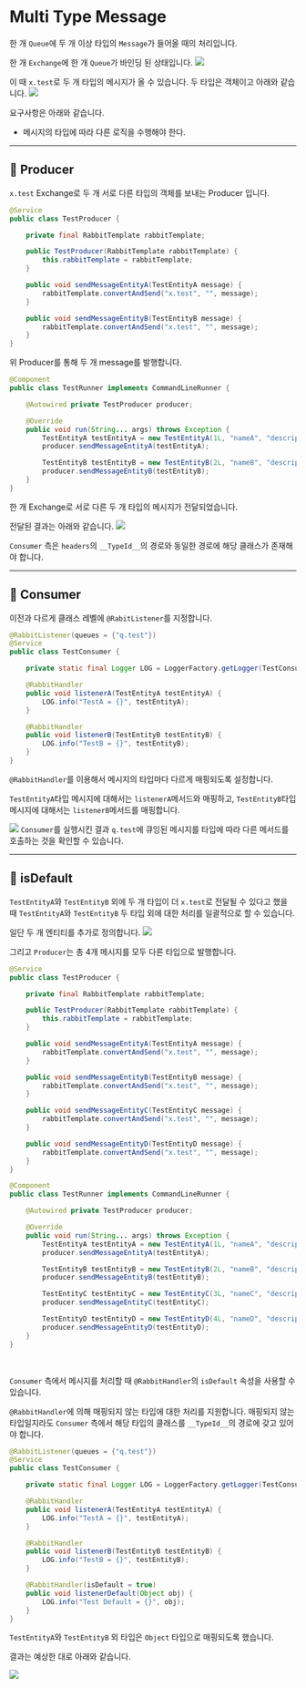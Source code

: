 # Multi Type Message

한 개 `Queue`에 두 개 이상 타입의 `Message`가 들어올 때의 처리입니다.

한 개 `Exchange`에 한 개 `Queue`가 바인딩 된 상태입니다.
![](https://images.velog.io/images/dhk22/post/9fa46b8a-691d-41aa-9a89-87a3b9ea6a72/image.png)

이 때 `x.test`로 두 개 타입의 메시지가 올 수 있습니다.
두 타입은 객체이고 아래와 같습니다.
![](https://images.velog.io/images/dhk22/post/310555eb-bce1-4db7-a4dc-7128e4a52eb0/image.png)

요구사항은 아래와 같습니다.
- 메시지의 타입에 따라 다른 로직을 수행해야 한다.

***

## 📌 Producer

`x.test` Exchange로 두 개 서로 다른 타입의 객체를 보내는 Producer 입니다.

```java
@Service
public class TestProducer {

    private final RabbitTemplate rabbitTemplate;

    public TestProducer(RabbitTemplate rabbitTemplate) {
        this.rabbitTemplate = rabbitTemplate;
    }

    public void sendMessageEntityA(TestEntityA message) {
        rabbitTemplate.convertAndSend("x.test", "", message);
    }

    public void sendMessageEntityB(TestEntityB message) {
        rabbitTemplate.convertAndSend("x.test", "", message);
    }
}
```
위 Producer를 통해 두 개 message를 발행합니다.
```java
@Component
public class TestRunner implements CommandLineRunner {

    @Autowired private TestProducer producer;

    @Override
    public void run(String... args) throws Exception {
        TestEntityA testEntityA = new TestEntityA(1L, "nameA", "descriptionA");
        producer.sendMessageEntityA(testEntityA);

        TestEntityB testEntityB = new TestEntityB(2L, "nameB", "descriptionB", LocalDate.now());
        producer.sendMessageEntityB(testEntityB);
    }
}    
```

한 개 Exchange로 서로 다른 두 개 타입의 메시지가 전달되었습니다.

전달된 결과는 아래와 같습니다.
![](https://images.velog.io/images/dhk22/post/aca67473-d9cc-420e-8f22-541d799ac978/image.png)

`Consumer` 측은 `headers`의 `__TypeId__`의 경로와 동일한 경로에 해당 클래스가 존재해야 합니다.

***

## 📌 Consumer
이전과 다르게 클래스 레벨에 `@RabitListener`를 지정합니다.
```java
@RabbitListener(queues = {"q.test"})
@Service
public class TestConsumer {

    private static final Logger LOG = LoggerFactory.getLogger(TestConsumer.class);

    @RabbitHandler
    public void listenerA(TestEntityA testEntityA) {
        LOG.info("TestA = {}", testEntityA);
    }

    @RabbitHandler
    public void listenerB(TestEntityB testEntityB) {
        LOG.info("TestB = {}", testEntityB);
    }
}
```
`@RabbitHandler`를 이용해서 메시지의 타입마다 다르게 매핑되도록 설정합니다.

`TestEntityA`타입 메시지에 대해서는 `listenerA`메서드와 매핑하고,
`TestEntityB`타입 메시지에 대해서는 `listenerB`메서드를 매핑합니다.

![](https://images.velog.io/images/dhk22/post/b291920b-4991-4d69-9e73-dccbd584bf21/image.png)
`Consumer`를 실행시킨 결과 `q.test`에 큐잉된 메시지를 타입에 따라 다른 메서드를 호출하는 것을 확인할 수 있습니다.

***

## 📌 isDefault

`TestEntityA`와 `TestEntityB` 외에 두 개 타입이 더 `x.test`로 전달될 수 있다고 했을 때 `TestEntityA`와 `TestEntityB` 두 타입 외에 대한 처리를 일괄적으로 할 수 있습니다.

일단 두 개 엔티티를 추가로 정의합니다.
![](https://images.velog.io/images/dhk22/post/df6d5862-99d9-467e-ba7a-1e629fb7500a/image.png)

그리고 `Producer`는 총 4개 메시지를 모두 다른 타입으로 발행합니다.
```java
@Service
public class TestProducer {

    private final RabbitTemplate rabbitTemplate;

    public TestProducer(RabbitTemplate rabbitTemplate) {
        this.rabbitTemplate = rabbitTemplate;
    }

    public void sendMessageEntityA(TestEntityA message) {
        rabbitTemplate.convertAndSend("x.test", "", message);
    }

    public void sendMessageEntityB(TestEntityB message) {
        rabbitTemplate.convertAndSend("x.test", "", message);
    }

    public void sendMessageEntityC(TestEntityC message) {
        rabbitTemplate.convertAndSend("x.test", "", message);
    }

    public void sendMessageEntityD(TestEntityD message) {
        rabbitTemplate.convertAndSend("x.test", "", message);
    }
}
```

```java
@Component
public class TestRunner implements CommandLineRunner {

    @Autowired private TestProducer producer;

    @Override
    public void run(String... args) throws Exception {
        TestEntityA testEntityA = new TestEntityA(1L, "nameA", "descriptionA");
        producer.sendMessageEntityA(testEntityA);

        TestEntityB testEntityB = new TestEntityB(2L, "nameB", "descriptionB", LocalDate.now());
        producer.sendMessageEntityB(testEntityB);

        TestEntityC testEntityC = new TestEntityC(3L, "nameC", "descriptionC", LocalDate.now());
        producer.sendMessageEntityC(testEntityC);

        TestEntityD testEntityD = new TestEntityD(4L, "nameD", "descriptionD", LocalDate.now());
        producer.sendMessageEntityD(testEntityD);
    }
}    
```

<br>

`Consumer` 측에서 메시지를 처리할 때 `@RabbitHandler`의 `isDefault` 속성을 사용할 수 있습니다.

`@RabbitHandler`에 의해 매핑되지 않는 타입에 대한 처리를 지원합니다.
매핑되지 않는 타입일지라도 `Consumer` 측에서 해당 타입의 클래스를 `__TypeId__`의 경로에 갖고 있어야 합니다.


```java
@RabbitListener(queues = {"q.test"})
@Service
public class TestConsumer {

    private static final Logger LOG = LoggerFactory.getLogger(TestConsumer.class);

    @RabbitHandler
    public void listenerA(TestEntityA testEntityA) {
        LOG.info("TestA = {}", testEntityA);
    }

    @RabbitHandler
    public void listenerB(TestEntityB testEntityB) {
        LOG.info("TestB = {}", testEntityB);
    }

    @RabbitHandler(isDefault = true)
    public void listenerDefault(Object obj) {
        LOG.info("Test Default = {}", obj);
    }
}
```

`TestEntityA`와 `TestEntityB` 외 타입은 `Object` 타입으로 매핑되도록 했습니다.

결과는 예상한 대로 아래와 같습니다.

![](https://images.velog.io/images/dhk22/post/7f8349b2-7095-44e5-a0cf-b8e07b576bdf/image.png)

